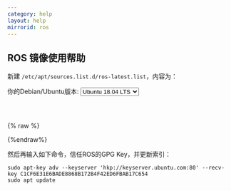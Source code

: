 ```yaml
---
category: help
layout: help
mirrorid: ros
---
```


## ROS 镜像使用帮助


新建 `/etc/apt/sources.list.d/ros-latest.list`，内容为：

<form class="form-inline">
<div class="form-group">
	<label>你的Debian/Ubuntu版本: </label>
	<select class="form-control release-select" data-template="#apt-template" data-target="#apt-content">
		<option data-os="debian" data-release="jessie">Debian 8 (Jessie)</option>
		<option data-os="debian" data-release="stretch">Debian 9 (Stretch)</option>
		<option data-os="ubuntu" data-release="trusty">Ubuntu 14.04 LTS</option>
		<option data-os="ubuntu" data-release="xenial">Ubuntu 16.04 LTS</option>
		<option data-os="ubuntu" data-release="bionic" selected>Ubuntu 18.04 LTS</option>		
</select>
</div>
</form>

<p></p>
<pre>
<code id="apt-content">
</code>
</pre>


{% raw %}
<script id="apt-template" type="x-tmpl-markup">
deb https://{{ site.host }}/ros/ubuntu/ {{release_name}} main
</script>
{%endraw%}

然后再输入如下命令，信任ROS的GPG Key，并更新索引：

```
sudo apt-key adv --keyserver 'hkp://keyserver.ubuntu.com:80' --recv-key C1CF6E31E6BADE8868B172B4F42ED6FBAB17C654
sudo apt update
```
